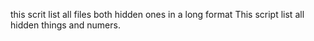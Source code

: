 this scrit list all files both hidden ones in a long format
This script list all hidden things and numers.
